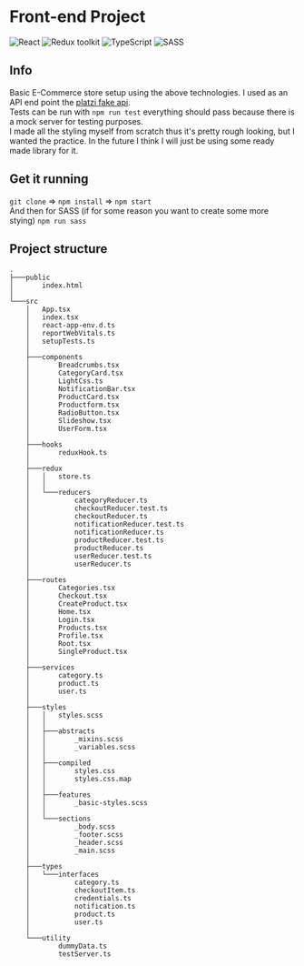 # Front-end Project

![React](https://img.shields.io/badge/React-v.18-blue)
![Redux toolkit](https://img.shields.io/badge/Redux-v.1.9-purple)
![TypeScript](https://img.shields.io/badge/TypeScript-v.4.9-green)
![SASS](https://img.shields.io/badge/SASS-v.4.9-hotpink)

## Info 

Basic E-Commerce store setup using the above technologies. I used as an API end point the [platzi fake api](https://fakeapi.platzi.com/). <br/>
Tests can be run with `npm run test` everything should pass because there is a mock server for testing purposes. <br/>
I made all the styling myself from scratch thus it's pretty rough looking, but I wanted the practice. In the future I think I will just be using some ready made library for it.

## Get it running

`git clone` => `npm install` => `npm start` <br/>
And then for SASS (if for some reason you want to create some more stying) `npm run sass` <br/>

## Project structure

```
.
├───public
│       index.html
│
└───src
    │   App.tsx
    │   index.tsx
    │   react-app-env.d.ts
    │   reportWebVitals.ts
    │   setupTests.ts
    │
    ├───components
    │       Breadcrumbs.tsx
    │       CategoryCard.tsx
    │       LightCss.ts
    │       NotificationBar.tsx
    │       ProductCard.tsx
    │       Productform.tsx
    │       RadioButton.tsx
    │       Slideshow.tsx
    │       UserForm.tsx
    │
    ├───hooks
    │       reduxHook.ts
    │
    ├───redux
    │   │   store.ts
    │   │
    │   └───reducers
    │           categoryReducer.ts
    │           checkoutReducer.test.ts
    │           checkoutReducer.ts
    │           notificationReducer.test.ts
    │           notificationReducer.ts
    │           productReducer.test.ts
    │           productReducer.ts
    │           userReducer.test.ts
    │           userReducer.ts
    │
    ├───routes
    │       Categories.tsx
    │       Checkout.tsx
    │       CreateProduct.tsx
    │       Home.tsx
    │       Login.tsx
    │       Products.tsx
    │       Profile.tsx
    │       Root.tsx
    │       SingleProduct.tsx
    │
    ├───services
    │       category.ts
    │       product.ts
    │       user.ts
    │
    ├───styles
    │   │   styles.scss
    │   │
    │   ├───abstracts
    │   │       _mixins.scss
    │   │       _variables.scss
    │   │
    │   ├───compiled
    │   │       styles.css
    │   │       styles.css.map
    │   │
    │   ├───features
    │   │       _basic-styles.scss
    │   │
    │   └───sections
    │           _body.scss
    │           _footer.scss
    │           _header.scss
    │           _main.scss
    │
    ├───types
    │   └───interfaces
    │           category.ts
    │           checkoutItem.ts
    │           credentials.ts
    │           notification.ts
    │           product.ts
    │           user.ts
    │
    └───utility
            dummyData.ts
            testServer.ts
```




